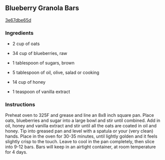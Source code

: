 ## Blueberry Granola Bars

[3e67dbe65d](http://www.food.com/recipe/blueberry-granola-bars-517599)

### Ingredients

 - 2 cup of oats

 - 34 cup of blueberries, raw

 - 1 tablespoon of sugars, brown

 - 5 tablespoon of oil, olive, salad or cooking

 - 14 cup of honey

 - 1 teaspoon of vanilla extract

### Instructions

Preheat oven to 325F and grease and line an 8x8 inch square pan. Place oats, blueberries and sugar into a large bowl and stir until combined. Add in oil, honey and vanilla extract and stir until all the oats are coated in oil and honey. Tip into greased pan and level with a spatula or your (very clean) hands. Place in the oven for 30-35 minutes, until lightly golden and it feels slightly crisp to the touch. Leave to cool in the pan completely, then slice into 9-12 bars. Bars will keep in an airtight container, at room temperature for 4 days.
